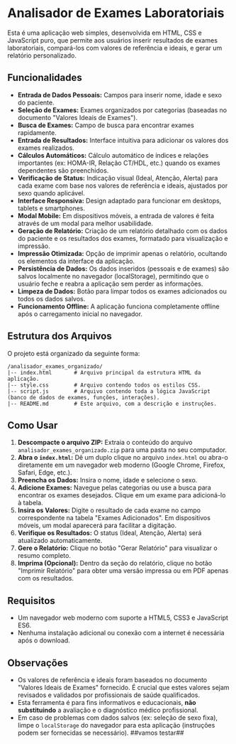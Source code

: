 # Analisador de Exames Laboratoriais

Esta é uma aplicação web simples, desenvolvida em HTML, CSS e JavaScript puro, que permite aos usuários inserir resultados de exames laboratoriais, compará-los com valores de referência e ideais, e gerar um relatório personalizado.

## Funcionalidades

*   **Entrada de Dados Pessoais:** Campos para inserir nome, idade e sexo do paciente.
*   **Seleção de Exames:** Exames organizados por categorias (baseadas no documento "Valores Ideais de Exames").
*   **Busca de Exames:** Campo de busca para encontrar exames rapidamente.
*   **Entrada de Resultados:** Interface intuitiva para adicionar os valores dos exames realizados.
*   **Cálculos Automáticos:** Cálculo automático de índices e relações importantes (ex: HOMA-IR, Relação CT/HDL, etc.) quando os exames dependentes são preenchidos.
*   **Verificação de Status:** Indicação visual (Ideal, Atenção, Alerta) para cada exame com base nos valores de referência e ideais, ajustados por sexo quando aplicável.
*   **Interface Responsiva:** Design adaptado para funcionar em desktops, tablets e smartphones.
*   **Modal Mobile:** Em dispositivos móveis, a entrada de valores é feita através de um modal para melhor usabilidade.
*   **Geração de Relatório:** Criação de um relatório detalhado com os dados do paciente e os resultados dos exames, formatado para visualização e impressão.
*   **Impressão Otimizada:** Opção de imprimir apenas o relatório, ocultando os elementos da interface da aplicação.
*   **Persistência de Dados:** Os dados inseridos (pessoais e de exames) são salvos localmente no navegador (localStorage), permitindo que o usuário feche e reabra a aplicação sem perder as informações.
*   **Limpeza de Dados:** Botão para limpar todos os exames adicionados ou todos os dados salvos.
*   **Funcionamento Offline:** A aplicação funciona completamente offline após o carregamento inicial no navegador.

## Estrutura dos Arquivos

O projeto está organizado da seguinte forma:

```
/analisador_exames_organizado/
|-- index.html       # Arquivo principal da estrutura HTML da aplicação.
|-- style.css        # Arquivo contendo todos os estilos CSS.
|-- script.js        # Arquivo contendo toda a lógica JavaScript (banco de dados de exames, funções, interações).
|-- README.md        # Este arquivo, com a descrição e instruções.
```

## Como Usar

1.  **Descompacte o arquivo ZIP:** Extraia o conteúdo do arquivo `analisador_exames_organizado.zip` para uma pasta no seu computador.
2.  **Abra o `index.html`:** Dê um duplo clique no arquivo `index.html` ou abra-o diretamente em um navegador web moderno (Google Chrome, Firefox, Safari, Edge, etc.).
3.  **Preencha os Dados:** Insira o nome, idade e selecione o sexo.
4.  **Adicione Exames:** Navegue pelas categorias ou use a busca para encontrar os exames desejados. Clique em um exame para adicioná-lo à tabela.
5.  **Insira os Valores:** Digite o resultado de cada exame no campo correspondente na tabela "Exames Adicionados". Em dispositivos móveis, um modal aparecerá para facilitar a digitação.
6.  **Verifique os Resultados:** O status (Ideal, Atenção, Alerta) será atualizado automaticamente.
7.  **Gere o Relatório:** Clique no botão "Gerar Relatório" para visualizar o resumo completo.
8.  **Imprima (Opcional):** Dentro da seção do relatório, clique no botão "Imprimir Relatório" para obter uma versão impressa ou em PDF apenas com os resultados.

## Requisitos

*   Um navegador web moderno com suporte a HTML5, CSS3 e JavaScript ES6.
*   Nenhuma instalação adicional ou conexão com a internet é necessária após o download.

## Observações

*   Os valores de referência e ideais foram baseados no documento "Valores Ideais de Exames" fornecido. É crucial que estes valores sejam revisados e validados por profissionais de saúde qualificados.
*   Esta ferramenta é para fins informativos e educacionais, **não substituindo** a avaliação e o diagnóstico médico profissional.
*   Em caso de problemas com dados salvos (ex: seleção de sexo fixa), limpe o `localStorage` do navegador para esta aplicação (instruções podem ser fornecidas se necessário).
 ##vamos testar##

